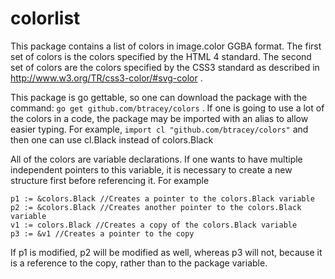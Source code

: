 colorlist
=========

This package contains a list of colors in image.color GGBA format.
The first set of colors is the colors specified by the HTML 4 standard.
The second set of  colors are the colors specified by the CSS3 standard as described in http://www.w3.org/TR/css3-color/#svg-color .

This package is go gettable, so one can download the package with the command: 
`go get github.com/btracey/colors` . 
If one is going to use a lot of the colors in a code, the package may be imported with an alias to allow easier typing. For example, `import cl "github.com/btracey/colors"`
and then one can use cl.Black instead of colors.Black

All of the colors are variable declarations. If one wants to have multiple independent pointers to this variable, it is necessary to create a new structure first before referencing it. For example

	p1 := &colors.Black //Creates a pointer to the colors.Black variable
	p2 := &colors.Black //Creates another pointer to the colors.Black variable
	v1 := colors.Black //Creates a copy of the colors.Black variable
	p3 := &v1 //Creates a pointer to the copy

If p1 is modified, p2 will be modified as well, whereas p3 will not, because it is a reference to the copy, rather than to the package variable.  
